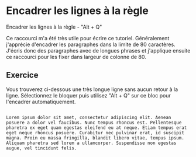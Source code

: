 Encadrer les lignes à la règle
================================

Encadrer les lignes à la règle - "Alt + Q"

Ce raccourci m'a été très utile pour écrire ce tutoriel. Généralement 
j'apprécie d'encadrer les paragraphes dans la limite de 80 caractères. J'écris 
donc des paragraphes avec de longues phrases et j'applique ensuite ce raccourci 
pour les fixer dans largeur de colonne de 80.


Exercice
---------

Vous trouverez ci-dessous une très longue ligne sans aucun retour à la ligne. 
Sélectionnez le bloquer puis utilisez "Alt + Q" sur ce bloc pour l'encadrer 
automatiquement.

```

Lorem ipsum dolor sit amet, consectetur adipiscing elit. Aenean posuere a dolor vel faucibus. Nunc tempus rhoncus est. Pellentesque pharetra ex eget quam egestas eleifend eu at neque. Etiam tempus erat eget neque rhoncus posuere. Curabitur nec pulvinar erat, id suscipit magna. Proin eu massa fringilla, blandit libero vitae, tempus ipsum. Aliquam pharetra sed lorem a ullamcorper. Suspendisse non egestas augue, vel tincidunt felis.

```
